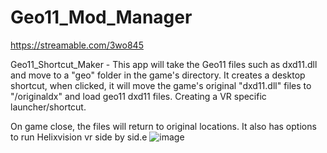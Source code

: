 
# Geo11_Mod_Manager
https://streamable.com/3wo845
 
Geo11_Shortcut_Maker -
This app will take the Geo11 files such as dxd11.dll and move to a "geo" folder in the game's directory. 
It creates a desktop shortcut, when clicked, it will move the game's original "dxd11.dll" files to "/originaldx" and 
load geo11 dxd11 files. Creating a VR specific launcher/shortcut.

On game close, the files will return to original locations. It also has options to run Helixvision vr side by sid.e 
![image](https://user-images.githubusercontent.com/98753696/179327805-133cbd03-95fd-4fbb-9655-31c341c0e7da.png)
